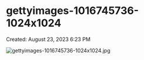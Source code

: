 # gettyimages-1016745736-1024x1024

Created: August 23, 2023 6:23 PM

![gettyimages-1016745736-1024x1024.jpg](gettyimages-1016745736-1024x1024%20779ae4dda4c2448c946442af4b3cb539/gettyimages-1016745736-1024x1024.jpg)